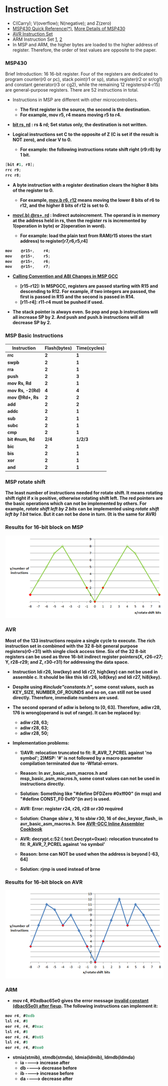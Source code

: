 # Instruction Set
* C(Carry); V(overflow); N(negative); and Z(zero)
* [MSP430 Quick Reference(*)], [More Details of MSP430]
* [AVR Instruction Set]
* ARM Instruction Set [1], [2]
* In MSP and ARM, the higher bytes are loaded to the higher address of register. Therefore, the order of test values are opposite to the paper.

### MSP430
Brief Introduction: 16 16-bit register. Four of the registers are dedicated to program counter(r0 or pc), stack point(r1 or sp), status register(r2 or sr/cg1) and constant generator(r3 or cg2), while the remaining 12 registers(r4-r15) are general-purpose registers. There are 52 instructions in total.

* Instructions in MSP are different with other microcontrollers.
  + <b>The first register is the source, the second is the destination.
  + For example, <b>mov r5, r4</b> means moving r5 to r4.

* <b>[bit rs, rd]</b> : rs & rd; Set status only, the destination is not written.

* Logical instructions set C to the opposite of Z (C is set if the result is NOT zero), and clear V to 0.
  + For example: the following instructions rotate shift right (r9:r8) by 1 bit.
```C
[bit #1, r8];
rrc r9;
rrc r8;
```

* <b>A byte instruction with a register destination clears the higher 8 bits of the register to 0</b>.
  + For example, <b>[mov.b r6, r12]</b> means moving the lower 8 bits of r6 to r12, and the higher 8 bits of r12 is set to 0.

* <b>[mov(.b) @rs+, rd]</b> : Indirect autoincrement. The operand is in memory at the address held in rs, then the register rs is incremented by 1(operation in byte) or 2(operation in word).
  + For example: load the plain text from RAM(r15 stores the start address) to register[r7,r6,r5,r4]
```C
mov    @r15+,    r4;
mov    @r15+,    r5;
mov    @r15+,    r6;
mov    @r15+,    r7;
```

* [Calling Convention and ABI Changes in MSP GCC]
  + [r15-r12]: In MSPGCC, registers are passed starting with R15 and descending to R12. For example, if two integers are passed, the first is passed in R15 and the second is passed in R14.
  + [r11-r4]: r11-r4 must be pushed if used.

* The stack pointer is always even. So <b>pop</b> and <b>pop.b</b> instructions will all increase SP by 2. And <b>push</b> and <b>push.b</b> instructions will all decrease SP by 2.

### MSP Basic Instructions
|   Instruction     |    Flash(bytes)  |     Time(cycles)   |
| ----------------- |  --------------  |  ----------------  |
| rrc               |      2           |     1              |
| swpb              |      2           |     1              |
| rra               |      2           |     1              |
| push              |      2           |     3              |
| mov Rs, Rd        |      2           |     1              |
| mov Rs, -2(Rd)    |      4           |     4              |
| mov @Rd+, Rs      |      2           |     2              |
| add               |      2           |     2              |
| addc              |      2           |     1              |
| sub               |      2           |     1              |
| subc              |      2           |     1              |
| cmp               |      2           |     1              |
| bit #num, Rd      |      2/4         |     1/2/3          |
| bic               |      2           |     1              |
| bis               |      2           |     1              |
| xor               |      2           |     1              |
| and               |      2           |     1              |

### MSP rotate shift
The least number of instructions needed for rotate shift. It means rotating shift <b>right</b> if x is positive, otherwise rotating shift left. The red pointers are the basic operations which can not be implemented by others. For example, <i>rotate shift left by 2 bits</i> can be implemented using <i>rotate shift left by 1 bit</i> twice. But it can not be done in turn. (It is the same for AVR)

### Results for 16-bit block on MSP
![rotate shift for 16-bit block on MSP](./pic/msp_results.png?raw=true)<br>

### AVR
Most of the 133 instructions require a single cycle to execute. The rich instruction set in combimed with the 32 8-bit general purpose registers(r0-r31) with single clock access time. Six of the 32 8-bit registers can be used as three 16-bit indirect register pointers(X, r26-r27; Y, r28-r29; and Z, r30-r31) for addressing the data space.<br>

* Instruction <b>ldi r26, low(key)</b> and <b>ldi r27, high(key)</b> can not be used in assemble c. It should be like this <b>ldi r26, lo8(key)</b> and <b>ldi r27, hi8(key)</b>.

* Despite using <i>#include"constants.h"</i>, some const values, such as KEY_SIZE, NUMBER_OF_ROUNDS and so on, can still not be used directly. Therefore, immediate numbers are used.

* The second operand of <b>adiw</b> is belong to [0, 63].
Therefore, adiw r28, 176 is wrong(operand is out of range). It can be replaced by:
  + adiw r28, 63;
  + adiw r28, 63;
  + adiw r28, 50;

* Implementation problems:
  + 1)AVR: relocation truncated to fit: R_AVR_7_PCREL against 'no symbol'; 2)MSP: '#' is not followed by a macro parameter compilation terminated due to -Wfatal-errors.
  + Reason: In avr_basic_asm_macros.h and msp_basic_asm_macros.h, some const values can not be used in instructions directly.
  + Solution: Something like "#define DFDZero #0xff00" (in msp) and "#define CONST_F0 0xf0"(in avr) is used.<br>

  + AVR: Error: register r24, r26, r28 or r30 required<br>
  + Solution: Change sbiw z, 16 to sbiw r30, 16 of dec_keyxor_flash_ in avr_basic_asm_macros.h. See [AVR-GCC Inline Assembler Cookbook]<br>

  + AVR: decrypt.c:52:(.text.Decrypt+0xae): relocation truncated to fit: R_AVR_7_PCREL against 'no symbol'
  + Reason: <b>brne</b> can NOT be used when the address is beyond [-63, 64]<br>
  + Solution: <b>rjmp</b> is used instead of <b>brne</b><br>

### Results for 16-bit block on AVR
![rotate shift for 16-bit block on AVR](./pic/avr_results.png?raw=true)<br>

### ARM
* <b>mov r4, #0xdbac65e0</b> gives the error message [invalid constant (dbac65e0) after fieup].
The following instructions can implement it:
```C
mov r4, #0xdb
lsl r4, #8
eor r4, r4, #0xac
lsl r4, #8
eor r4, r4, #0x65
lsl r4, #8
eor r4, r4, #0xe0
```

* <b>stmia(stmib), stmdb(stmda), ldmia(ldmib), ldmdb(ldmda)</b>
  + ia ----> increase after
  + db ----> decrease before
  + ib ----> increase before
  + da ----> decrease after


[MSP430 Quick Reference(*)]:<http://www.ece.utep.edu/courses/web3376/Links_files/MSP430%20Quick%20Reference.pdf>
[More Details of MSP430]:<http://mspgcc.sourceforge.net/manual/book1.html>
[AVR Instruction Set]:<http://www.atmel.com/images/atmel-0856-avr-instruction-set-manual.pdf>
[1]:<http://infocenter.arm.com/help/topic/com.arm.doc.qrc0001m/QRC0001_UAL.pdf>
[2]:<http://infocenter.arm.com/help/topic/com.arm.doc.ddi0337h/DDI0337H_cortex_m3_r2p0_trm.pdf>
[bit rs, rd]:<http://mspgcc.sourceforge.net/manual/x223.html>
[bit #1, r8]:<http://mspgcc.sourceforge.net/manual/x82.html>
[mov.b r6, r12]:<http://mspgcc.sourceforge.net/manual/x214.html>
[mov(.b) @rs+, rd]:<http://www.ece.utep.edu/courses/web3376/Links_files/MSP430%20Quick%20Reference.pdf>
[Calling Convention and ABI Changes in MSP GCC]:<http://www.ti.com/lit/an/slaa664/slaa664.pdf>
[AVR-GCC Inline Assembler Cookbook]:<http://www.nongnu.org/avr-libc/user-manual/inline_asm.html>
[invalid constant (dbac65e0) after fieup]:<http://stackoverflow.com/questions/10261300/invalid-constant-after-fixup>
